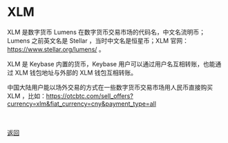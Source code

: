 # XLM

XLM 是数字货币 Lumens 在数字货币交易市场的代码名，中文名流明币；Lumens 之前英文名是 Stellar ，当时中文名是恒星币；XLM 官网：<a href="https://www.stellar.org/lumens/">https://www.stellar.org/lumens/</a> 。

XLM 是 Keybase 内置的货币，Keybase 用户可以通过用户名互相转账，也能通过 XLM 钱包地址与外部的 XLM 钱包互相转账。

中国大陆用户能以场外交易的方式在一些数字货币交易市场用人民币直接购买 XLM ，比如：<a href="https://otcbtc.com/sell_offers?currency=xlm&fiat_currency=cny&payment_type=all">https://otcbtc.com/sell_offers?currency=xlm&fiat_currency=cny&payment_type=all</a>


<br><br><a href="https://wgredlong.github.io/getkey.html">返回</a>
